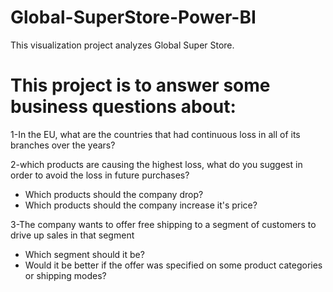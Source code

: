 # Global-SuperStore-Power-BI
This visualization project analyzes Global Super Store.
# This project is to answer some business questions about:

1-In the EU, what are the countries that had continuous loss in all of its branches over the years?

2-which products are causing the highest loss, what do you suggest in order to avoid the loss in future purchases?
- Which products should the company drop?
- Which products should the company increase it's price? 

3-The company wants to offer free shipping to a segment of customers to drive up sales in that segment
- Which segment should it be?
- Would it be better if the offer was specified on some product categories or shipping modes?
